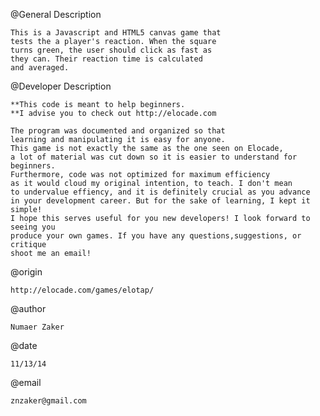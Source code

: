 @General Description   
    
	This is a Javascript and HTML5 canvas game that
	tests the a player's reaction. When the square
	turns green, the user should click as fast as 
	they can. Their reaction time is calculated
	and averaged.

@Developer Description

	**This code is meant to help beginners.
	**I advise you to check out http://elocade.com

	The program was documented and organized so that 
	learning and manipulating it is easy for anyone. 
	This game is not exactly the same as the one seen on Elocade, 
	a lot of material was cut down so it is easier to understand for beginners. 
	Furthermore, code was not optimized for maximum efficiency 
	as it would cloud my original intention, to teach. I don't mean 
	to undervalue effiency, and it is definitely crucial as you advance 
	in your development career. But for the sake of learning, I kept it simple!
	I hope this serves useful for you new developers! I look forward to seeing you 
	produce your own games. If you have any questions,suggestions, or critique 
	shoot me an email!

@origin 

	http://elocade.com/games/elotap/

@author

	Numaer Zaker

@date

	11/13/14

@email 

	znzaker@gmail.com
